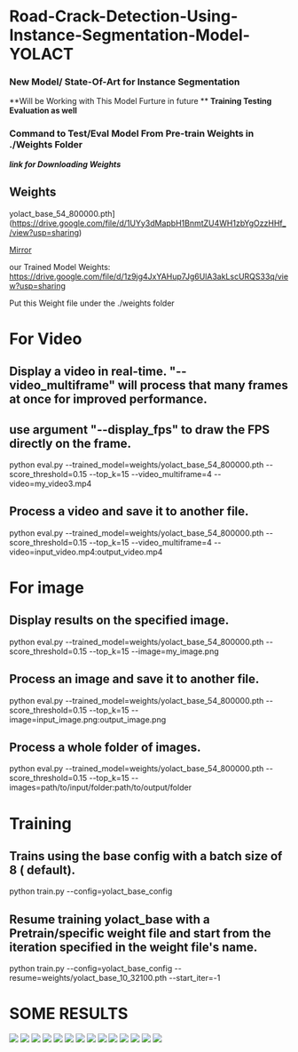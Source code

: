 # Road-Crack-Detection-Using-Instance-Segmentation-Model-YOLACT


### New Model/ State-Of-Art for Instance Segmentation 
**Will be Working with This Model Furture in future **
**Training Testing Evaluation as well** 


### Command to Test/Eval Model From Pre-train Weights in ./Weights Folder

***link for Downloading Weights***  

## Weights                                                                                                              

yolact_base_54_800000.pth] (https://drive.google.com/file/d/1UYy3dMapbH1BnmtZU4WH1zbYgOzzHHf_/view?usp=sharing) 

[Mirror](https://ucdavis365-my.sharepoint.com/:u:/g/personal/yongjaelee_ucdavis_edu/EYRWxBEoKU9DiblrWx2M89MBGFkVVB_drlRd_v5sdT3Hgg)

our Trained Model Weights: https://drive.google.com/file/d/1z9jg4JxYAHup7Jg6UlA3akLscURQS33q/view?usp=sharing

Put this Weight file under the ./weights folder

# For Video
## Display a video in real-time. "--video_multiframe" will process that many frames at once for improved performance.

## use argument **"--display_fps"** to draw the FPS directly on the frame.
python eval.py --trained_model=weights/yolact_base_54_800000.pth --score_threshold=0.15 --top_k=15 --video_multiframe=4 --video=my_video3.mp4

## Process a video and save it to another file.
python eval.py --trained_model=weights/yolact_base_54_800000.pth --score_threshold=0.15 --top_k=15 --video_multiframe=4 --video=input_video.mp4:output_video.mp4

# For image
## Display results on the specified image.
python eval.py --trained_model=weights/yolact_base_54_800000.pth --score_threshold=0.15 --top_k=15 --image=my_image.png

## Process an image and save it to another file.
python eval.py --trained_model=weights/yolact_base_54_800000.pth --score_threshold=0.15 --top_k=15 --image=input_image.png:output_image.png

## Process a whole folder of images.
python eval.py --trained_model=weights/yolact_base_54_800000.pth --score_threshold=0.15 --top_k=15 --images=path/to/input/folder:path/to/output/folder

# Training
## Trains using the base config with a batch size of 8 ( default).
python train.py --config=yolact_base_config

## Resume training yolact_base with a Pretrain/specific weight file and start from the iteration specified in the weight file's name.
python train.py --config=yolact_base_config --resume=weights/yolact_base_10_32100.pth --start_iter=-1

# SOME RESULTS 

![][0]
![][1]
![][3]
![][4]
![][5]
![][6]
![][7]
![][8]
![][10]
![][11]
![][12]
![][13]
![][14]
![][15]

[//]: # (Results outputs)
[0]: ./results/outputs_1.png
[1]: ./results/outputs_3.png
[3]: ./results/outputs_5.png
[4]: ./results/outputs_26.png
[5]: ./results/outputs_22.png
[6]: ./results/outputs_23.png
[7]: ./results/outputs_12.png
[8]: ./results/outputs_11.png
[10]: ./results/outputs_13.png
[11]: ./results/outputs_17.png
[12]: ./results/outputs_21.png
[13]: ./results/outputs_25.png
[14]: ./results/outputs_31.png
[15]: ./results/outputs_41.png
